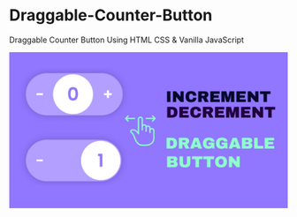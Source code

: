 # Draggable-Counter-Button
Draggable Counter Button Using HTML CSS &amp; Vanilla JavaScript

![Screenshot](Miniatura.png)
